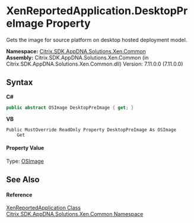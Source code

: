 # XenReportedApplication.DesktopPreImage Property 
 

Gets the image for source platform on desktop hosted deployment model.

**Namespace:**&nbsp;[Citrix.SDK.AppDNA.Solutions.Xen.Common](013dc694-c357-448d-ed5a-b5c48a7f6852.md)<br />**Assembly:**&nbsp;Citrix.SDK.AppDNA.Solutions.Xen.Common (in Citrix.SDK.AppDNA.Solutions.Xen.Common.dll) Version: 7.11.0.0 (7.11.0.0)

## Syntax

**C#**
```csharp
public abstract OSImage DesktopPreImage { get; }
```

**VB**
```vbnet
Public MustOverride ReadOnly Property DesktopPreImage As OSImage
	Get
```


#### Property Value
Type: <a href="3392740e-a7b4-99c9-3be9-08c56344708c">OSImage</a>

## See Also


#### Reference
<a href="15a276d8-2cf7-dfb6-9353-4ea32ed1d109">XenReportedApplication Class</a><br /><a href="013dc694-c357-448d-ed5a-b5c48a7f6852">Citrix.SDK.AppDNA.Solutions.Xen.Common Namespace</a><br />